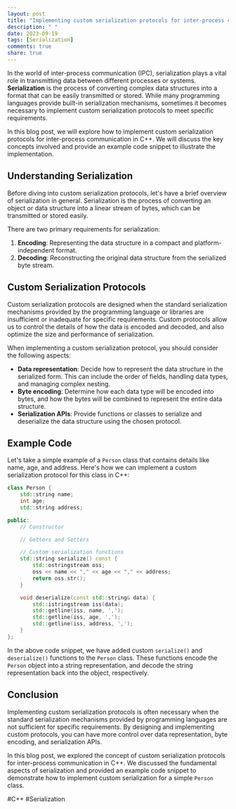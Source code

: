 ```yaml
---
layout: post
title: "Implementing custom serialization protocols for inter-process communication in C++"
description: " "
date: 2023-09-19
tags: [Serialization]
comments: true
share: true
---
```


In the world of inter-process communication (IPC), serialization plays a vital role in transmitting data between different processes or systems. **Serialization** is the process of converting complex data structures into a format that can be easily transmitted or stored. While many programming languages provide built-in serialization mechanisms, sometimes it becomes necessary to implement custom serialization protocols to meet specific requirements.

In this blog post, we will explore how to implement custom serialization protocols for inter-process communication in C++. We will discuss the key concepts involved and provide an example code snippet to illustrate the implementation.

## Understanding Serialization

Before diving into custom serialization protocols, let's have a brief overview of serialization in general. Serialization is the process of converting an object or data structure into a linear stream of bytes, which can be transmitted or stored easily.

There are two primary requirements for serialization:
1. **Encoding**: Representing the data structure in a compact and platform-independent format.
2. **Decoding**: Reconstructing the original data structure from the serialized byte stream.

## Custom Serialization Protocols

Custom serialization protocols are designed when the standard serialization mechanisms provided by the programming language or libraries are insufficient or inadequate for specific requirements. Custom protocols allow us to control the details of how the data is encoded and decoded, and also optimize the size and performance of serialization.

When implementing a custom serialization protocol, you should consider the following aspects:
- **Data representation**: Decide how to represent the data structure in the serialized form. This can include the order of fields, handling data types, and managing complex nesting.
- **Byte encoding**: Determine how each data type will be encoded into bytes, and how the bytes will be combined to represent the entire data structure.
- **Serialization APIs**: Provide functions or classes to serialize and deserialize the data structure using the chosen protocol.

## Example Code

Let's take a simple example of a `Person` class that contains details like name, age, and address. Here's how we can implement a custom serialization protocol for this class in C++:

```cpp
class Person {
    std::string name;
    int age;
    std::string address;

public:
    // Constructor

    // Getters and Setters

    // Custom serialization functions
    std::string serialize() const {
        std::ostringstream oss;
        oss << name << "," << age << "," << address;
        return oss.str();
    }

    void deserialize(const std::string& data) {
        std::istringstream iss(data);
        std::getline(iss, name, ',');
        std::getline(iss, age, ',');
        std::getline(iss, address, ',');
    }
};
```

In the above code snippet, we have added custom `serialize()` and `deserialize()` functions to the `Person` class. These functions encode the `Person` object into a string representation, and decode the string representation back into the object, respectively.

## Conclusion

Implementing custom serialization protocols is often necessary when the standard serialization mechanisms provided by programming languages are not sufficient for specific requirements. By designing and implementing custom protocols, you can have more control over data representation, byte encoding, and serialization APIs.

In this blog post, we explored the concept of custom serialization protocols for inter-process communication in C++. We discussed the fundamental aspects of serialization and provided an example code snippet to demonstrate how to implement custom serialization for a simple `Person` class.

#C++ #Serialization